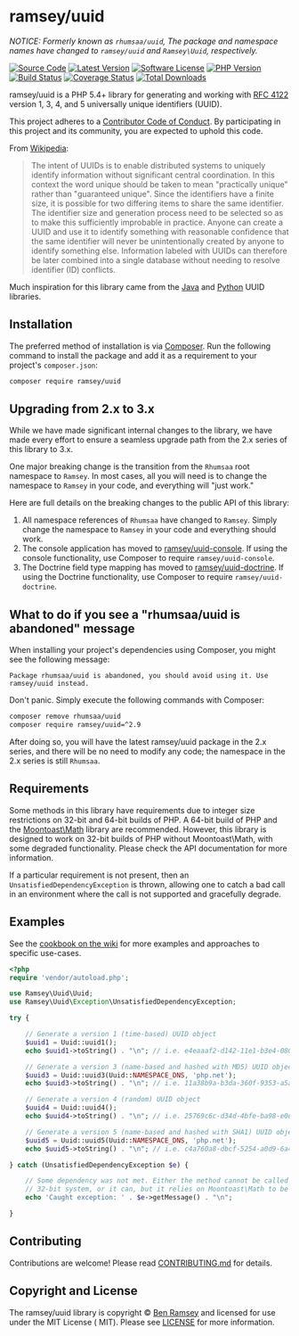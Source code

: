 # ramsey/uuid

*NOTICE: Formerly known as `rhumsaa/uuid`, The package and namespace names have changed to `ramsey/uuid`
and `Ramsey\Uuid`, respectively.*

[![Source Code][badge-source]][source]
[![Latest Version][badge-release]][release]
[![Software License][badge-license]][license]
[![PHP Version][badge-php]][php]
[![Build Status][badge-build]][build]
[![Coverage Status][badge-coverage]][coverage]
[![Total Downloads][badge-downloads]][downloads]

ramsey/uuid is a PHP 5.4+ library for generating and working with
[RFC 4122][rfc4122] version 1, 3, 4, and 5 universally unique identifiers
(UUID).

This project adheres to a [Contributor Code of Conduct][conduct]. By participating in this project and its community,
you are expected to uphold this code.

From [Wikipedia](http://en.wikipedia.org/wiki/Universally_unique_identifier):

> The intent of UUIDs is to enable distributed systems to uniquely identify
> information without significant central coordination. In this context the word
> unique should be taken to mean "practically unique" rather than "guaranteed
> unique". Since the identifiers have a finite size, it is possible for two
> differing items to share the same identifier. The identifier size and
> generation process need to be selected so as to make this sufficiently
> improbable in practice. Anyone can create a UUID and use it to identify
> something with reasonable confidence that the same identifier will never be
> unintentionally created by anyone to identify something else. Information
> labeled with UUIDs can therefore be later combined into a single database
> without needing to resolve identifier (ID) conflicts.

Much inspiration for this library came from the [Java][javauuid] and
[Python][pyuuid] UUID libraries.

## Installation

The preferred method of installation is via [Composer][]. Run the following command to install the package and add it as
a requirement to your project's
`composer.json`:

```bash
composer require ramsey/uuid
```

## Upgrading from 2.x to 3.x

While we have made significant internal changes to the library, we have made every effort to ensure a seamless upgrade
path from the 2.x series of this library to 3.x.

One major breaking change is the transition from the `Rhumsaa` root namespace to
`Ramsey`. In most cases, all you will need is to change the namespace to
`Ramsey` in your code, and everything will "just work."

Here are full details on the breaking changes to the public API of this library:

1. All namespace references of `Rhumsaa` have changed to `Ramsey`. Simply change the namespace to `Ramsey` in your code
   and everything should work.
2. The console application has moved to
   [ramsey/uuid-console](https://packagist.org/packages/ramsey/uuid-console). If using the console functionality, use
   Composer to require
   `ramsey/uuid-console`.
3. The Doctrine field type mapping has moved to
   [ramsey/uuid-doctrine](https://packagist.org/packages/ramsey/uuid-doctrine). If using the Doctrine functionality, use
   Composer to require
   `ramsey/uuid-doctrine`.

## What to do if you see a "rhumsaa/uuid is abandoned" message

When installing your project's dependencies using Composer, you might see the following message:

```
Package rhumsaa/uuid is abandoned, you should avoid using it. Use
ramsey/uuid instead.
```

Don't panic. Simply execute the following commands with Composer:

``` bash
composer remove rhumsaa/uuid
composer require ramsey/uuid=^2.9
```

After doing so, you will have the latest ramsey/uuid package in the 2.x series, and there will be no need to modify any
code; the namespace in the 2.x series is still `Rhumsaa`.

## Requirements

Some methods in this library have requirements due to integer size restrictions on 32-bit and 64-bit builds of PHP. A
64-bit build of PHP and the
[Moontoast\Math][] library are recommended. However, this library is designed to work on 32-bit builds of PHP without
Moontoast\Math, with some degraded functionality. Please check the API documentation for more information.

If a particular requirement is not present, then an
`UnsatisfiedDependencyException` is thrown, allowing one to catch a bad call in an environment where the call is not
supported and gracefully degrade.

## Examples

See the [cookbook on the wiki][wiki-cookbook] for more examples and approaches to specific use-cases.

```php
<?php
require 'vendor/autoload.php';

use Ramsey\Uuid\Uuid;
use Ramsey\Uuid\Exception\UnsatisfiedDependencyException;

try {

    // Generate a version 1 (time-based) UUID object
    $uuid1 = Uuid::uuid1();
    echo $uuid1->toString() . "\n"; // i.e. e4eaaaf2-d142-11e1-b3e4-080027620cdd

    // Generate a version 3 (name-based and hashed with MD5) UUID object
    $uuid3 = Uuid::uuid3(Uuid::NAMESPACE_DNS, 'php.net');
    echo $uuid3->toString() . "\n"; // i.e. 11a38b9a-b3da-360f-9353-a5a725514269

    // Generate a version 4 (random) UUID object
    $uuid4 = Uuid::uuid4();
    echo $uuid4->toString() . "\n"; // i.e. 25769c6c-d34d-4bfe-ba98-e0ee856f3e7a

    // Generate a version 5 (name-based and hashed with SHA1) UUID object
    $uuid5 = Uuid::uuid5(Uuid::NAMESPACE_DNS, 'php.net');
    echo $uuid5->toString() . "\n"; // i.e. c4a760a8-dbcf-5254-a0d9-6a4474bd1b62

} catch (UnsatisfiedDependencyException $e) {

    // Some dependency was not met. Either the method cannot be called on a
    // 32-bit system, or it can, but it relies on Moontoast\Math to be present.
    echo 'Caught exception: ' . $e->getMessage() . "\n";

}
```

## Contributing

Contributions are welcome! Please read [CONTRIBUTING.md][] for details.

## Copyright and License

The ramsey/uuid library is copyright © [Ben Ramsey](https://benramsey.com/) and licensed for use under the MIT License (
MIT). Please see [LICENSE][] for more information.


[rfc4122]: http://tools.ietf.org/html/rfc4122

[conduct]: https://github.com/ramsey/uuid/blob/master/.github/CODE_OF_CONDUCT.md

[javauuid]: http://docs.oracle.com/javase/6/docs/api/java/util/UUID.html

[pyuuid]: http://docs.python.org/3/library/uuid.html

[composer]: http://getcomposer.org/

[moontoast\math]: https://packagist.org/packages/moontoast/math

[wiki-cookbook]: https://github.com/ramsey/uuid/wiki/Ramsey%5CUuid-Cookbook

[contributing.md]: https://github.com/ramsey/uuid/blob/master/.github/CONTRIBUTING.md

[badge-source]: https://img.shields.io/badge/source-ramsey/uuid-blue.svg?style=flat-square

[badge-release]: https://img.shields.io/packagist/v/ramsey/uuid.svg?style=flat-square&label=release

[badge-license]: https://img.shields.io/packagist/l/ramsey/uuid.svg?style=flat-square

[badge-php]: https://img.shields.io/packagist/php-v/ramsey/uuid.svg?style=flat-square

[badge-build]: https://img.shields.io/travis/ramsey/uuid/master.svg?style=flat-square

[badge-coverage]: https://img.shields.io/coveralls/github/ramsey/uuid/master.svg?style=flat-square

[badge-downloads]: https://img.shields.io/packagist/dt/ramsey/uuid.svg?style=flat-square&colorB=mediumvioletred

[source]: https://github.com/ramsey/uuid

[release]: https://packagist.org/packages/ramsey/uuid

[license]: https://github.com/ramsey/uuid/blob/master/LICENSE

[php]: https://php.net

[build]: https://travis-ci.org/ramsey/uuid

[coverage]: https://coveralls.io/github/ramsey/uuid?branch=master

[downloads]: https://packagist.org/packages/ramsey/uuid
